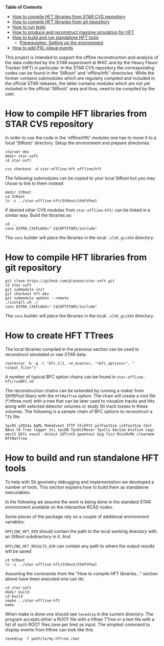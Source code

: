 <!-- START doctoc generated TOC please keep comment here to allow auto update -->
<!-- DON'T EDIT THIS SECTION, INSTEAD RE-RUN doctoc TO UPDATE -->
**Table of Contents**

- [How to compile HFT libraries from STAR CVS repository](#how-to-compile-hft-libraries-from-star-cvs-repository)
- [How to compile HFT libraries from git repository](#how-to-compile-hft-libraries-from-git-repository)
- [How to run tests](#how-to-run-tests)
- [How to produce and reconstruct massive simulation for HFT ](#how-to-produce-and-reconstruct-massive-simulation-for-hft)
- [How to build and run standalone HFT tools](#how-to-build-and-run-standalone-hft-tools)
  - [Prerequisites: Setting up the environment](#prerequisites-setting-up-the-environment)
- [How to add PXL pileup events](#how-to-add-pxl-pileup-events)

<!-- END doctoc generated TOC please keep comment here to allow auto update -->


This project is intended to support the offline reconstruction and analysis of
the data collected by the STAR experiment at RHIC and by the Heavy Flavor
Tracker (HFT) in particular. In the STAR CVS repository the corresponding codes
can be found in the 'StRoot/' and 'offline/hft/' directories. While the former
contains submodules which are regularly compiled and included in the official
STAR releases, the latter contains modules which are not yet included in the
official 'StRoot/' area and thus, need to be compiled by the user.


How to compile HFT libraries from STAR CVS repository
=====================================================

In order to use the code in the 'offline/hft/' modules one has to move it to
a local 'StRoot/' directory. Setup the environment and prepare directories

    starver dev
    mkdir star-soft
    cd star-soft

    cvs checkout -d star-offline-hft offline/hft

The following submodules can be copied to your local StRoot but you may chose to
link to them instead

    mkdir StRoot
    cd StRoot
    ln -s ../star-offline-hft/StRoot/StHftPool

If desired other CVS modules from `star-offline-hft/` can be linked in a similar
way. Build the libraries as:

    cd ..
    cons EXTRA_CXXFLAGS="-I${OPTSTAR}/include"

The `cons` builder will place the libraries in the local `.slXX_gccXXX` directory.


How to compile HFT libraries from git repository
================================================

    git clone https://github.com/plexoos/star-soft.git
    cd star-soft
    git submodule init
    git checkout hft-dev
    git submodule update --remote
    ./install.sh ./
    cons EXTRA_CXXFLAGS="-I${OPTSTAR}/include"

The `cons` builder will place the libraries in the local `.slXX_gccXXX` directory.


How to create HFT TTrees
========================

The local libraries compiled in the previous section can be used to reconstruct
simulated or raw STAR data:

    root4star -b -q -l 'bfc.C(1, <n_events>, "<bfc_options>", "<input_file>")'

A number of typical BFC option chains can be found in `star-offline-hft/runBFC.sh`

The reconstruction chains can be extended by running a maker from StHftPool
libary with the `HftMatTree` option. The chain will create a root file
(\*.hftree.root) with a tree that can be later used to visualize tracks and
hits along with selected detector volumes or study Sti track losses in these
volumes. The following is a sample chain of BFC options to reconstruct a \*.fz
file:

    tpcRS y2014a AgML MakeEvent ITTF StiHftC pxlFastSim istFastSim Idst BAna l0 Tree logger Sti tpcDB TpcHitMover TpxClu bbcSim btofsim tags emcY2 EEfs evout -dstout IdTruth geantout big fzin MiniMcMk clearmem HftMatTree


How to build and run standalone HFT tools
=========================================

To help with Sti geometry debugging and implementation we developed a number of
tools. This section explains how to build them as standalone executables.

In the following we assume the work is being done in the standard STAR
environment available on the interactive RCAS nodes.

Some pieces of the package rely on a couple of additional environment variables:

`OFFLINE_HFT_DIR` should contain the path to the local working directory with
an StRoot subdirectory in it. And

`OFFLINE_HFT_RESULTS_DIR` can contain any path to where the output results will
be saved

    cd StRoot
    ln -s ../star-offline-hft/StRoot/StHftPool

Assuming the commands from the "How to compile HFT libraries..." section above
have been executed one can do:

    cd star-soft
    mkdir build
    cd build
    cmake ../star-offline-hft
    make

When make is done one should see `tevedisp` in the current directory. The
program accepts either a ROOT file with a hftree TTree or a text file with
a list of such ROOT files (one per line) as input. The simplest command to
display events from hftree can look like this:

    tevedisp -f path/to/my.hftree.root
